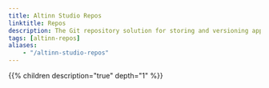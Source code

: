 ```yaml
---
title: Altinn Studio Repos
linktitle: Repos
description: The Git repository solution for storing and versioning apps developed with Altinn Studio.
tags: [altinn-repos]
aliases:
    - "/altinn-studio-repos"
--- 
```


{{% children description="true" depth="1" %}}
